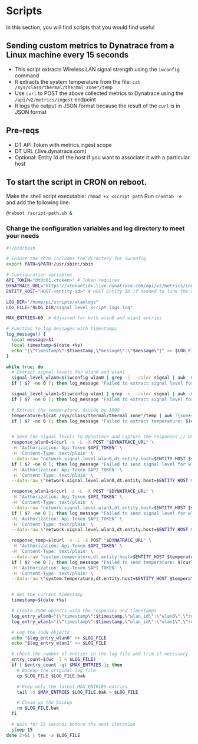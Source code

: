 # Scripts

In this section, you will find scripts that you would find useful

## Sending custom metrics to Dynatrace from a Linux machine every 15 seconds

* This script extracts Wireless LAN signal strength using the `iwconfig` command 
* It extracts the system temperature from the file: `cat /sys/class/thermal/thermal_zone*/temp`
* Use `curl` to POST the above collected metrics to Dynatrace using the `/api/v2/metrics/ingest` endpoint
* It logs the output in JSON format because the result of the `curl` is in JSON format

## Pre-reqs
* DT API Token with metrics.ingest scope
* DT URL (<tenantid>.live.dynatrace.com)
* Optional: Entity Id of the host if you want to associate it with a particular host
  
## To start the script in CRON on reboot.

Make the shell script executable:
`chmod +x <script path`
Run `crontab -e` and add the following line:

```bash
@reboot /script-path.sh &

```


### Change the configuration variables and log directory to meet your needs

```bash
#!/bin/bash

# Ensure the PATH includes the directory for iwconfig
export PATH=$PATH:/usr/sbin:/sbin

# Configuration variables
API_TOKEN="dt0c01.<token>" # Token requires 
DYNATRACE_URL="https://<tenantid>.live.dynatrace.com/api/v2/metrics/ingest" # Enter the *live.dynatrace.com/api/v2/metrics/ingest
ENTITY_HOST="HOST-<entity-id>" # HOST Entity ID if needed to link the metric to the host

LOG_DIR="/home/pi/scripts/wlanlogs"
LOG_FILE="$LOG_DIR/signal_level_script_logs.log"

MAX_ENTRIES=60  # Adjusted for both wlan0 and wlan1 entries

# Function to log messages with timestamps
log_message() {
  local message=$1
  local timestamp=$(date +%s)
  echo "{\"timestamp\":$timestamp,\"message\":\"$message\"}" >> $LOG_FILE
}

while true; do
  # Extract signal levels for wlan0 and wlan1
  signal_level_wlan0=$(iwconfig wlan0 | grep -i --color signal | awk -F 'Signal level=' '{print $2}' | awk '{print $1}')
  if [ $? -ne 0 ]; then log_message "Failed to extract signal level for wlan0: $(iwconfig wlan0 2>&1)"; fi

  signal_level_wlan1=$(iwconfig wlan1 | grep -i --color signal | awk -F 'Signal level=' '{print $2}' | awk -F '/' '{print $1}')
  if [ $? -ne 0 ]; then log_message "Failed to extract signal level for wlan1: $(iwconfig wlan1 2>&1)"; fi

  # Extract the temperature, divide by 1000
  temperature=$(cat /sys/class/thermal/thermal_zone*/temp | awk '{sum+=$1} END {print sum/NR/1000}')
  if [ $? -ne 0 ]; then log_message "Failed to extract temperature: $(cat /sys/class/thermal/thermal_zone*/temp 2>&1)"; fi


  # Send the signal levels to Dynatrace and capture the responses // USE the localhost EEC option instead of directly sending out to the Dynatrace URL 
  response_wlan0=$(curl -s -L -X POST "$DYNATRACE_URL" \
  -H "Authorization: Api-Token $API_TOKEN" \
  -H 'Content-Type: text/plain' \
  --data-raw "network.signal.level.wlan0,dt.entity.host=$ENTITY_HOST $signal_level_wlan0")
  if [ $? -ne 0 ]; then log_message "Failed to send signal level for wlan0: $(curl -s -L -X POST '$DYNATRACE_URL' \
  -H 'Authorization: Api-Token $API_TOKEN' \
  -H 'Content-Type: text/plain' \
  --data-raw \"network.signal.level.wlan0,dt.entity.host=$ENTITY_HOST $signal_level_wlan0\" 2>&1)"; fi

  response_wlan1=$(curl -s -L -X POST "$DYNATRACE_URL" \
  -H "Authorization: Api-Token $API_TOKEN" \
  -H 'Content-Type: text/plain' \
  --data-raw "network.signal.level.wlan1,dt.entity.host=$ENTITY_HOST $signal_level_wlan1")
  if [ $? -ne 0 ]; then log_message "Failed to send signal level for wlan1: $(curl -s -L -X POST '$DYNATRACE_URL' \
  -H 'Authorization: Api-Token $API_TOKEN' \
  -H 'Content-Type: text/plain' \
  --data-raw \"network.signal.level.wlan1,dt.entity.host=$ENTITY_HOST $signal_level_wlan1\" 2>&1)"; fi

  response_temp=$(curl -s -L -X POST "$DYNATRACE_URL" \
  -H "Authorization: Api-Token $API_TOKEN" \
  -H 'Content-Type: text/plain' \
  --data-raw "system.temperature,dt.entity.host=$ENTITY_HOST $temperature")
  if [ $? -ne 0 ]; then log_message "Failed to send temperature: $(curl -s -L -X POST '$DYNATRACE_URL' \
  -H 'Authorization: Api-Token $API_TOKEN' \
  -H 'Content-Type: text/plain' \
  --data-raw \"system.temperature,dt.entity.host=$ENTITY_HOST $temperature\" 2>&1)"; fi


  # Get the current timestamp
  timestamp=$(date +%s)

  # Create JSON objects with the responses and timestamps
  log_entry_wlan0="{\"timestamp\":$timestamp,\"wlan_id\":\"wlan0\",\"response\":\"$response_wlan0\"}"
  log_entry_wlan1="{\"timestamp\":$timestamp,\"wlan_id\":\"wlan1\",\"response\":\"$response_wlan1\"}"

  # Log the JSON objects
  echo "$log_entry_wlan0" >> $LOG_FILE
  echo "$log_entry_wlan1" >> $LOG_FILE

  # Check the number of entries in the log file and trim if necessary
  entry_count=$(wc -l < $LOG_FILE)
  if [ $entry_count -gt $MAX_ENTRIES ]; then
    # Backup the original log file
    cp $LOG_FILE $LOG_FILE.bak

    # Keep only the latest MAX_ENTRIES entries
    tail -n $MAX_ENTRIES $LOG_FILE.bak > $LOG_FILE

    # Clean up the backup
    rm $LOG_FILE.bak
  fi

  # Wait for 15 seconds before the next iteration
  sleep 15
done 2>&1 | tee -a $LOG_FILE

```
